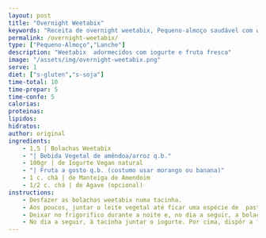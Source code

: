 ```yaml
---
layout: post
title: "Overnight Weetabix"
keywords: "Receita de overnight weetabix, Pequeno-almoço saudável com weetabix, Weetabix com iogurte e fruta, Como fazer overnight weetabix, Lanche rápido e vegano"
permalink: /overnight-weetabix/
type: ["Pequeno-Almoço","Lanche"]
description: "Weetabix  adormecidos com iogurte e fruta fresca"
image: "/assets/img/overnight-weetabix.png"
serve: 1
diet: ["s-gluten","s-soja"]
time-total: 10
time-prepar: 5 
time-confe: 5
calorias:
proteinas:
lipidos:
hidratos:
author: original
ingredients:
    - 1,5 | Bolachas Weetabix
    - "| Bebida Vegetal de amêndoa/arroz q.b."
    - 100gr | de Iogurte Vegan natural
    - "| Fruta a gosto q.b. (costumo usar morango ou banana)"
    - 1 c. chá | de Manteiga de Amendoim
    - 1/2 c. chá | de Agave (opcional)
instructions:
    - Desfazer as bolachas weetabix numa tacinha.
    - Aos poucos, juntar o leite vegetal até ficar uma espécie de  pasta com alguma consistência. A ideia não é que fique líquida.
    - Deixar no frigorifico durante a noite e, no dia a seguir, a bolacha deverá estar numa textura tipo _cheesecake_.
    - No dia a seguir, à tacinha juntar o iogurte. Por cima, dispôr a fruta cortada e finalizar com um fio de manteiga de amendoim e de agave (opcional).
---
```

